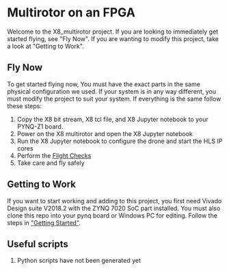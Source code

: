 # Multirotor on an FPGA
Welcome to the X8_multirotor project. If you are looking to immediately get started flying, see "Fly Now". If you are wanting to modify this project, take a look at "Getting to Work".

## Fly Now
To get started flying now, You must have the exact parts in the same physical configuration we used. If your system is in any way different, you must modify the project to suit your system. If everything is the same follow these steps:
1. Copy the X8 bit stream, X8 tcl file, and X8 Jupyter notebook to your PYNQ-Z1 board.
2. Power on the X8 multirotor and open the X8 Jupyter notebook
2. Run the X8 Jupyter notebook to configure the drone and start the HLS IP cores
3. Perform the [Flight Checks](https://github.com/...)
6. Take care and fly safely

## Getting to Work
If you want to start working and adding to this project, you first need Vivado Design suite V2018.2 with the ZYNQ 7020 SoC part installed. You must also clone this repo into your pynq board or Windows PC for editing. Follow the steps in ["Getting Started"](https://github.com/jofranco/multi-rotor-on-FPGA/wiki/Getting-Started).

## Useful scripts
1. Python scripts have not been generated yet

